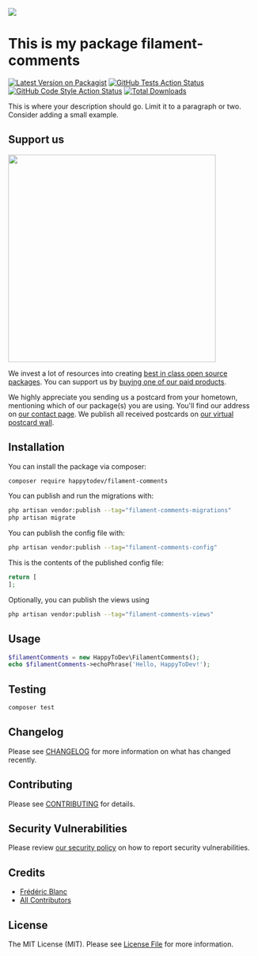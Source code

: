 
[<img src="https://github-ads.s3.eu-central-1.amazonaws.com/support-ukraine.svg?t=1" />](https://supportukrainenow.org)

# This is my package filament-comments

[![Latest Version on Packagist](https://img.shields.io/packagist/v/happytodev/filament-comments.svg?style=flat-square)](https://packagist.org/packages/happytodev/filament-comments)
[![GitHub Tests Action Status](https://img.shields.io/github/workflow/status/happytodev/filament-comments/run-tests?label=tests)](https://github.com/happytodev/filament-comments/actions?query=workflow%3Arun-tests+branch%3Amain)
[![GitHub Code Style Action Status](https://img.shields.io/github/workflow/status/happytodev/filament-comments/Check%20&%20fix%20styling?label=code%20style)](https://github.com/happytodev/filament-comments/actions?query=workflow%3A"Check+%26+fix+styling"+branch%3Amain)
[![Total Downloads](https://img.shields.io/packagist/dt/happytodev/filament-comments.svg?style=flat-square)](https://packagist.org/packages/happytodev/filament-comments)

This is where your description should go. Limit it to a paragraph or two. Consider adding a small example.

## Support us

[<img src="https://github-ads.s3.eu-central-1.amazonaws.com/filament-comments.jpg?t=1" width="419px" />](https://spatie.be/github-ad-click/filament-comments)

We invest a lot of resources into creating [best in class open source packages](https://spatie.be/open-source). You can support us by [buying one of our paid products](https://spatie.be/open-source/support-us).

We highly appreciate you sending us a postcard from your hometown, mentioning which of our package(s) you are using. You'll find our address on [our contact page](https://spatie.be/about-us). We publish all received postcards on [our virtual postcard wall](https://spatie.be/open-source/postcards).

## Installation

You can install the package via composer:

```bash
composer require happytodev/filament-comments
```

You can publish and run the migrations with:

```bash
php artisan vendor:publish --tag="filament-comments-migrations"
php artisan migrate
```

You can publish the config file with:

```bash
php artisan vendor:publish --tag="filament-comments-config"
```

This is the contents of the published config file:

```php
return [
];
```

Optionally, you can publish the views using

```bash
php artisan vendor:publish --tag="filament-comments-views"
```

## Usage

```php
$filamentComments = new HappyToDev\FilamentComments();
echo $filamentComments->echoPhrase('Hello, HappyToDev!');
```

## Testing

```bash
composer test
```

## Changelog

Please see [CHANGELOG](CHANGELOG.md) for more information on what has changed recently.

## Contributing

Please see [CONTRIBUTING](https://github.com/happytodev/.github/blob/main/CONTRIBUTING.md) for details.

## Security Vulnerabilities

Please review [our security policy](../../security/policy) on how to report security vulnerabilities.

## Credits

- [Frédéric Blanc](https://github.com/happytodev)
- [All Contributors](../../contributors)

## License

The MIT License (MIT). Please see [License File](LICENSE.md) for more information.
